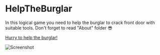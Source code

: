 # HelpTheBurglar
In this logical game you need to help the burglar to crack front door with suitable tools. Don't forget to read "About" folder 😎
<p><a href="https://simmer.io/@KrissMiss/help-the-burglar">Hurry to help the burglar!</a></p>
<p><img src="https://user-images.githubusercontent.com/55649875/143060990-375cf704-00d9-4d36-b244-955e0582d109.png" alt="Screenshot"></p>
